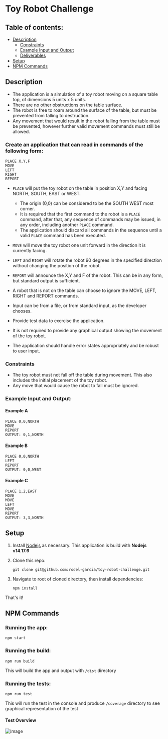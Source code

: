 # Toy Robot Challenge

## Table of contents:

- [Description](./README.md#description)
  - [Constraints](./README.md#constraints)
  - [Example Input and Output](./README.md#example-input-and-output)
  - [Deliverables](./README.md#deliverables)
- [Setup](./README.md#setup)
- [NPM Commands](./README.md#npm-commands)

## Description

- The application is a simulation of a toy robot moving on a square table top, of dimensions 5 units x 5 units.
- There are no other obstructions on the table surface.
- The robot is free to roam around the surface of the table, but must be prevented from falling to destruction.
- Any movement that would result in the robot falling from the table must be prevented, however further valid movement commands must still be allowed.

### Create an application that can read in commands of the following form:

```
PLACE X,Y,F
MOVE
LEFT
RIGHT
REPORT
```

- `PLACE` will put the toy robot on the table in position X,Y and facing NORTH, SOUTH, EAST or WEST.

  - The origin (0,0) can be considered to be the SOUTH WEST most corner.
  - It is required that the first command to the robot is a `PLACE` command, after that, any sequence of commands may be issued, in any order, including another `PLACE` command.
  - The application should discard all commands in the sequence until a valid `PLACE` command has been executed.

- `MOVE` will move the toy robot one unit forward in the direction it is currently facing.
- `LEFT` and `RIGHT` will rotate the robot 90 degrees in the specified direction without changing the position of the robot.
- `REPORT` will announce the X,Y and F of the robot. This can be in any form, but standard output is sufficient.

- A robot that is not on the table can choose to ignore the MOVE, LEFT, RIGHT and REPORT commands.
- Input can be from a file, or from standard input, as the developer chooses.
- Provide test data to exercise the application.
- It is not required to provide any graphical output showing the movement of the toy robot.
- The application should handle error states appropriately and be robust to user input.

### Constraints

- The toy robot must not fall off the table during movement. This also includes the initial placement of the toy robot.
- Any move that would cause the robot to fall must be ignored.

### Example Input and Output:

#### Example A

    PLACE 0,0,NORTH
    MOVE
    REPORT
    OUTPUT: 0,1,NORTH

#### Example B

    PLACE 0,0,NORTH
    LEFT
    REPORT
    OUTPUT: 0,0,WEST

#### Example C

    PLACE 1,2,EAST
    MOVE
    MOVE
    LEFT
    MOVE
    REPORT
    OUTPUT: 3,3,NORTH

## Setup

1. Install [Nodejs](https://nodejs.org/en/) as necessary. This application is build with **Nodejs v14.17.6**
2. Clone this repo:

   `git clone git@github.com:rodel-garcia/toy-robot-challenge.git`

3. Navigate to root of cloned directory, then install dependencies:

   `npm install`

That's it!

## NPM Commands

### Running the app:

`npm start`

### Running the build:

`npm run build`

This will build the app and output with `/dist` directory

### Running the tests:

`npm run test`

This will run the test in the console and produce `/coverage` directory to see graphical representation of the test

#### Test Overview

![image](https://user-images.githubusercontent.com/4024589/170835282-3e378e97-7b6c-4357-987f-20ff0e1afe19.png)

